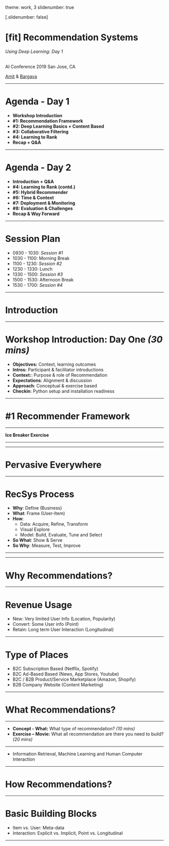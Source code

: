 theme: work, 3
slidenumber: true

[.slidenumber: false]
# [fit] **Recommendation Systems**
*Using Deep Learning: Day 1*

<br>
AI Conference 2019
San Jose, CA

<br>

[Amit](https://amitkaps.com) & [Bargava](https://bargava.com)

---

# **Agenda - Day 1**


- **Workshop Introduction**
- **#1: Recommendation Framework**
- **#2: Deep Learning Basics + Content Based**
- **#3: Collaborative Filtering**
- **#4: Learning to Rank**
- **Recap + Q&A**

---

# **Agenda - Day 2**

- **Introduction + Q&A**
- **#4: Learning to Rank (contd.)**
- **#5: Hybrid Recommender**
- **#6: Time & Context**
- **#7: Deployment & Monitoring**
- **#8: Evaluation & Challenges**
- **Recap & Way Forward**

---

# **Session Plan**

- 0930 - 1030: *Session #1*
- 1030 - 1100: Morning Break
- 1100 - 1230: *Session #2*
- 1230 - 1330: Lunch
- 1330 - 1500: *Session #3*
- 1500 - 1530: Afternoon Break
- 1530 - 1700: *Session #4*

---

# **Introduction**

---

# **Workshop Introduction: Day One** *(30 mins)*
- **Objectives:** Context, learning outcomes
- **Intros:** Participant & facilitator introductions
- **Context:**: Purpose & role of Recommendation
- **Expectations**: Alignment & discussion 
- **Approach**: Conceptual & exercise based 
- **Checkin**: Python setup and installation readiness

---

# **#1 Recommender Framework**

---

**Ice Breaker Exercise**


---




---

# Pervasive Everywhere

---

# **RecSys Process**

- **Why**: Define (Business)
- **What**: Frame (User-Item)
- **How**: 
    - Data: Acquire, Refine, Transform
    - Visual Explore
    - Model: Build, Evaluate, Tune and Select
- **So What**: Show & Serve 
- **So Why**: Measure, Test, Improve

---

---

# **Why** Recommendations?
---

# Revenue Usage

- New: Very limited User Info (Location, Popularity)
- Convert: Some User info (Point)
- Retain: Long term User Interaction (Longitudinal)

---

# **Type of Places** 

- B2C Subscription Based (Netflix, Spotify)
- B2C Ad-Based Based (News, App Stores, Youtube)
- B2C / B2B Product/Service Marketplace (Amazon, Shopify)
- B2B Company Website (Content Marketing)
   
---

# **What** Recommendations?
   
---

- **Concept - What:** What type of recommendation? *(10 mins)*
- **Exercise – Movie:** What all recommendation are there you need to build?*(20 mins)*

---

- Information Retrieval, Machine Learning and Human Computer Interaction

---

# **How** Recommendations?

---

# **Basic Building Blocks**
- Item vs. User: Meta-data 
- Interaction: Explicit vs. Implicit, Point vs. Longitudinal

---

